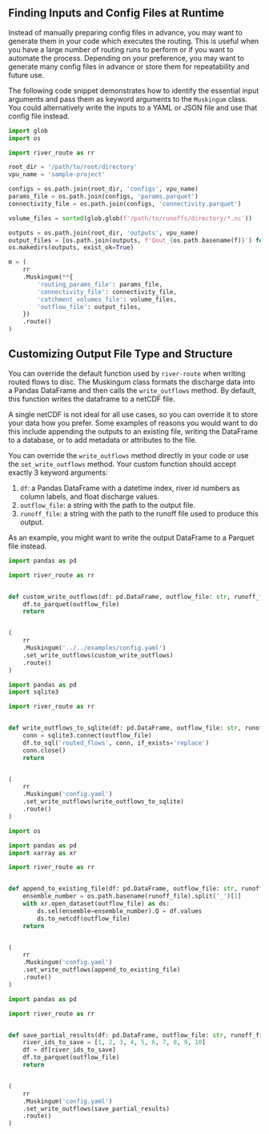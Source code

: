 ## Finding Inputs and Config Files at Runtime

Instead of manually preparing config files in advance, you may want to generate them in your code which executes the 
routing. This is useful when you have a large number of routing runs to perform or if you want to automate the process.
Depending on your preference, you may want to generate many config files in advance or store them for repeatability and 
future use.

The following code snippet demonstrates how to identify the essential input arguments and pass them as keyword arguments 
to the `Muskingum` class. You could alternatively write the inputs to a YAML or JSON file and use that config file 
instead.

```python
import glob
import os

import river_route as rr

root_dir = '/path/to/root/directory'
vpu_name = 'sample-project'

configs = os.path.join(root_dir, 'configs', vpu_name)
params_file = os.path.join(configs, 'params.parquet')
connectivity_file = os.path.join(configs, 'connectivity.parquet')

volume_files = sorted(glob.glob(f'/path/to/runoffs/directory/*.nc'))

outputs = os.path.join(root_dir, 'outputs', vpu_name)
output_files = [os.path.join(outputs, f'Qout_{os.path.basename(f)}') for f in volume_files]
os.makedirs(outputs, exist_ok=True)

m = (
    rr
    .Muskingum(**{
        'routing_params_file': params_file,
        'connectivity_file': connectivity_file,
        'catchment_volumes_file': volume_files,
        'outflow_file': output_files,
    })
    .route()
)
```

## Customizing Output File Type and Structure

You can override the default function used by `river-route` when writing routed flows to disc. The Muskingum class
formats the discharge data into a Pandas DataFrame and then calls the `write_outflows` method. By default, this function
writes the dataframe to a netCDF file.

A single netCDF is not ideal for all use cases, so you can override it to store your data how you prefer. Some examples
of reasons you would want to do this include appending the outputs to an existing file, writing the DataFrame to a
database, or to add metadata or attributes to the file.

You can override the `write_outflows` method directly in your code or use the `set_write_outflows` method. Your custom
function should accept exactly 3 keyword arguments:

1. `df`: a Pandas DataFrame with a datetime index, river id numbers as column labels, and float discharge values.
2. `outflow_file`: a string with the path to the output file.
3. `runoff_file`: a string with the path to the runoff file used to produce this output.

As an example, you might want to write the output DataFrame to a Parquet file instead.

```python title="Write Routed Flows to Parquet"
import pandas as pd

import river_route as rr


def custom_write_outflows(df: pd.DataFrame, outflow_file: str, runoff_file: str) -> None:
    df.to_parquet(outflow_file)
    return


(
    rr
    .Muskingum('../../examples/config.yaml')
    .set_write_outflows(custom_write_outflows)
    .route()
)
```

```python title="Write Routed Flows to SQLite"
import pandas as pd
import sqlite3

import river_route as rr


def write_outflows_to_sqlite(df: pd.DataFrame, outflow_file: str, runoff_file: str) -> None:
    conn = sqlite3.connect(outflow_file)
    df.to_sql('routed_flows', conn, if_exists='replace')
    conn.close()
    return


(
    rr
    .Muskingum('config.yaml')
    .set_write_outflows(write_outflows_to_sqlite)
    .route()
)
```

```python title="Append Routed Flows to Existing netCDF"
import os

import pandas as pd
import xarray as xr

import river_route as rr


def append_to_existing_file(df: pd.DataFrame, outflow_file: str, runoff_file: str) -> None:
    ensemble_number = os.path.basename(runoff_file).split('_')[1]
    with xr.open_dataset(outflow_file) as ds:
        ds.sel(ensemble=ensemble_number).Q = df.values
        ds.to_netcdf(outflow_file)
    return


(
    rr
    .Muskingum('config.yaml')
    .set_write_outflows(append_to_existing_file)
    .route()
)
```

```python title="Save a Subset of the Routed Flows"
import pandas as pd

import river_route as rr


def save_partial_results(df: pd.DataFrame, outflow_file: str, runoff_file: str) -> None:
    river_ids_to_save = [1, 2, 3, 4, 5, 6, 7, 8, 9, 10]
    df = df[river_ids_to_save]
    df.to_parquet(outflow_file)
    return


(
    rr
    .Muskingum('config.yaml')
    .set_write_outflows(save_partial_results)
    .route()
)
```
